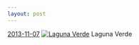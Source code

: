 ```yaml
---
layout: post
---
```


<p>
  <time><a href="/144">2013-11-07</a></time>
  <a href="/144"><img src="{{ site.assets_url }}/144-640.jpg" srcset="{{ site.assets_url }}/144-1280.jpg 1280w, {{ site.assets_url }}/144-960.jpg 960w, {{ site.assets_url }}/144-640.jpg 640w, {{ site.assets_url }}/144-320.jpg 320w" sizes="(min-width: 700px) 50vw, calc(100vw - 2rem)" alt="Laguna Verde" /></a>
  <span>Laguna Verde</span>
</p>
